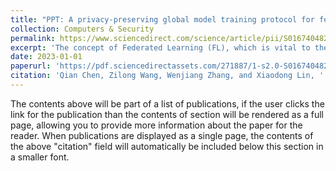 ```yaml
---
title: "PPT: A privacy-preserving global model training protocol for federated learning in P2P networks"
collection: Computers & Security
permalink: https://www.sciencedirect.com/science/article/pii/S0167404822003583
excerpt: 'The concept of Federated Learning (FL), which is vital to the development of machine learning, has emerged as a convergence of machine learning, information, and communication technology. However, general FL settings cannot meet requirements in decentralized environments, especially in peer-to-peer (P2P) networks, where a fully connected central server is unavailable due to limited communication ranges. In this paper, to satisfy the requirements of security, privacy preservation, and robustness in the context of FL in P2P networks, we propose a decentralized global model training protocol, named PPT. Particularly, PPT aggregates local model update parameters in a single-hop manner and uses the symmetric cryptosystem to ensure secure communications between network nodes where an enhanced Eschenauer-Gligor (E-G) scheme is proposed for secure key distribution. Further, PPT generates random noise for privacy preservation without reducing the model accuracy since the noise is eliminated ultimately. PPT also adopts game theory to resist collusion attacks. In addition, PPT has elaborate designs in terms of communication efficiency and dropout-robustness. Through extensive analysis, we demonstrate that PPT can resist various security threats and preserve user privacy. Ingenious experiments on Trec05, Trec06p, Trec07, and SMS Spam Collection v.1 confirm the 20x and 12x improvement of computation efficiency that PPT achieves compared to Google’s Secure Aggregation and Local Differential Privacy (LDP)-based FL methods. More importantly, the global model trained by PPT is better than that trained by LDP-based FL methods in terms of prediction performance (about 14% and 1% improvement in convergence rate and accuracy).'
date: 2023-01-01
paperurl: 'https://pdf.sciencedirectassets.com/271887/1-s2.0-S0167404822X00114/1-s2.0-S0167404822003583/main.pdf?X-Amz-Security-Token=IQoJb3JpZ2luX2VjELj%2F%2F%2F%2F%2F%2F%2F%2F%2F%2FwEaCXVzLWVhc3QtMSJHMEUCIQD3zrkw2OQY4K%2BMf8G98fYGk7ND06pgu1prvXxgFO1ajAIgXCCZzJFMJT4QWeA1K%2FwjhTBnLe7IB01sygChWZMyn38qsgUIURAFGgwwNTkwMDM1NDY4NjUiDGLTw8Y61N%2B2WJr7iCqPBfRdl45wPzx11pckakmfhjhSnL%2FIdNChGsMOUe%2B%2Fq9xAQbjYBnZTEZPnEbg82vem4hqxdPFZbxOaPLSJiSBa93q%2BkIhSclaRhywA%2BGe8xfNt0w7X3tZ2FGRpFKVWykJWhVJuKTcxHCJvK7pJWDgcinsOOPeUbiMlW4JWTbwLTTA6bdKr%2BlFA1W00A6iZdS8UVcDMZRgX7aSbg7WXqhVNPl7q6viV%2BQxwuWcKW%2BqJdeoVJmUf21bZHcQ9wMzRJzWvruM5Zij1qHZC5v4fe7q56eYFRb27o%2B8n9jknWXQDMSX7d99DvzR3yZRj%2BXzgonX%2Bhl%2Fzlmtxrqr%2FE%2Bvd8Z2uQ11W4FqgsZ%2FTcktYUYu0SsI1aHkzuYJvSZGE4Aw7ERdDkJjrpM%2BW42yIwEur%2FBo7nBh3zsPqmtfr10j6mqm1an2ni50cBWhzip8%2FHEaf63vqq1MwOhRjPFvtioVLky1ZEnzpiwOKqsJPhHkHy8EbQ2vWUCU3rd8CnavAak5FvGiaR0cNU2%2Fl2q727INH1DzcU0I3rUb78zSyNcWSkQxAtoc9yzFekPVn9QjFqNkfHyZbojD%2F3r3Pf2X6NrclkhErHYH3J%2B1w6TGIkyNmcGMbK%2F%2FwfcL0rNViY5RiuMlQKhCDV15sfXPxjIeLdWTKdzS8HbTHt%2FkKcEbtDdxXcdkEdd3i02ujnHMNxo%2F%2BzIIug1lqvkEG1dt6SP8E9Llxpq1A2zhhd8SiOydFh%2Bndzoni9CAbzd0baxKPMZfJsSUu%2Fj6kungwoyO2Qg%2BCWDbgW9%2Fs%2BMlkrXpRAqB5%2BuAIrKfrju5RkV6KavMaZOsmofb%2BVjpnKl5tcYa%2F4hz4W3bkwUV6D3nUJ3C%2Ba4D8pWcqoQS2DSYw2qCeswY6sQEBPY3ru4L8dca7DSVlnG%2Bm23kFiGxjJWNtKiSCSKM8%2BhCoS%2FLdgKWKUdPbHfBwb9inB6xhMbocfYD75goXD7D9JOsBlecMqdyxO4OPu%2BAz%2BlARjD7PzhD9QBff1ksyUxSwon0mCf%2F5Rx3AuhzFdWSDv%2BlC9D%2FErTqSElt%2BypVjUyFRFulJ1M8ZyI2fnNlB7Cs7dqwJxbu1LcjluMfx6Rvj%2FHcXTlPNJgyr7RQY0prspAU%3D&X-Amz-Algorithm=AWS4-HMAC-SHA256&X-Amz-Date=20240611T005747Z&X-Amz-SignedHeaders=host&X-Amz-Expires=300&X-Amz-Credential=ASIAQ3PHCVTY22YBXEBS%2F20240611%2Fus-east-1%2Fs3%2Faws4_request&X-Amz-Signature=7b977dae5cc98876ca42ee31cc575b094d34a2bdaf8d4a87ab0a0f618c419370&hash=67cb97ad7cc0261947fba73819c4dbc154975fb96f91543cf7de836b62de8355&host=68042c943591013ac2b2430a89b270f6af2c76d8dfd086a07176afe7c76c2c61&pii=S0167404822003583&tid=spdf-f7189e19-10a5-4958-9933-02bdd357230e&sid=6a6571ab5cb27743256b8388b296c39d9424gxrqb&type=client&tsoh=d3d3LnNjaWVuY2VkaXJlY3QuY29t&ua=09055b5d510604565357&rr=891da62328f0a1ac&cc=sg'
citation: 'Qian Chen, Zilong Wang, Wenjiang Zhang, and Xiaodong Lin, ''PPT: A privacy-preserving global model training protocol for federated learning in P2P networks,'' Comput. & Secur., vol. 124, no. 102966, pp. 1-14, Jan. 2023.'
---
```


The contents above will be part of a list of publications, if the user clicks the link for the publication than the contents of section will be rendered as a full page, allowing you to provide more information about the paper for the reader. When publications are displayed as a single page, the contents of the above "citation" field will automatically be included below this section in a smaller font.
